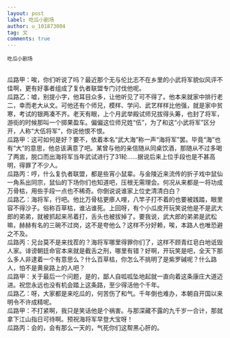 ```yaml
---
layout: post
label: 吃瓜小剧场
author: u_101873004
tag: 文
comments: true
---
```


    吃瓜小剧场
    
<br>瓜路甲：唉，你们听说了吗？最近那个无与伦比志不在乡里的小武将军貌似风评不佳啊，更有好事者组成了复仇者联盟专门讨伐他呢。
<br>瓜路乙：嘘，别提小字，他耳目众多，让他听见了可不得了。他本来就家中排行老二，幸而老大从文。可他还有个师兄，模样、学问、武艺样样比他强，就是家中贫寒，考试的银两凑不齐。老天有眼，上个月武举殿试师兄拔得头筹，也封了将军，游街的时候那叫一个掷果盈车。偏偏这位师兄姓“伍”，为了和这“小武将军”区分开，人称“大伍将军”，你说他恨不恨。
<br>瓜路甲：这可如何是好？要不，依着本名“武大海”称一声“海将军”罢。毕竟“海”也有“大”的意思，他总该满意了吧。某曾与他的亲信随从同桌饮酒，那随从不过多喝了两盅，脱口而出海将军当年武试进行了31轮……据说后来上位手段也是不甚高明，得罪了不少人。
<br>瓜路丙：哼，什么复仇者联盟，都是些宵小鼠辈。与金陵近来流传的折子戏中鼠仙一角系出同宗，鼠仙的下场你们也知道吧，压根无需理会。何况从来都是一将功成万骨枯，用些手段一点也不稀奇。你倒说说谁家上位史清清白白？
<br>瓜路乙：海将军，行吧。他比万骨枯更瘆人哩，八竿子打不着的也要被践踏，眼里容不得沙子。俗称百草枯，谁沾谁死。上回呀，有个小瓜皮开玩笑说他是不是武大郎的弟弟，就被抓起来吊着打，舌头也被拔掉了。要我说，武大郎的弟弟是武松嘛，赫赫有名的三碗不过岗，这不是夸他么？这样不分好赖，唉，本路人也唯恐避之不及。
<br>瓜路丙：兄台莫不是来找茬的？海将军哪里得罪你们了，这样不顾青红皂白地诋毁人家。诽谤朝廷命官本来就是截舌之刑，哪里有错？好啊，开玩笑是吧，全天下那么多人非逮着一个有意思么？什么百草枯，你怎么不挑明了是紫罗碱呢？什么路人，怕不是黄泉路上的人吧？
<br>瓜路甲：关于最后一个问题，是的，鄙人自呱呱坠地起就一直向着这条康庄大道迈进。祝您永远也没有机会踏上这条路，至少得活他个千年。
<br>瓜路乙：呀，大家都是来吃瓜的，何苦伤了和气。千年倒也难办，本朝自开国以来明令不许成精呢。
<br>瓜路甲：不打紧啊，我只是笑话他是个祸害。与那深藏不露的九千岁一合计，那就拿下江山指日可待啊。预祝海将军早登大宝呀！
<br>瓜路丙：会的，会有那么一天的，气死你们这帮黑心肝的。